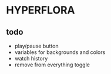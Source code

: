 # HYPERFLORA


## todo
- play/pause button
- variables for backgrounds and colors
- watch history
- remove from everything toggle

